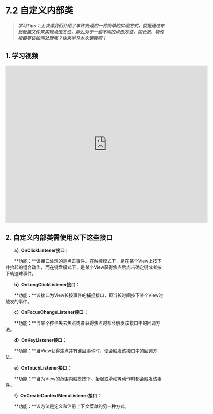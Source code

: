 # 7.2 自定义内部类

>##### 学习Tips：上次课我们介绍了事件处理的一种简单的实现方式，就是通过布局配置文件来实现点击方法，那么对于一些不同的点击方法，如长按、特殊按键等该如何处理呢？快来学习本次课程吧！

## 1. 学习视频

<iframe frameborder="0" width="640" height="498" src="https://v.qq.com/iframe/player.html?vid=z0180bhmznp&tiny=0&auto=0" allowfullscreen></iframe>

## 2. 自定义内部类需使用以下这些接口

　　**a）OnClickListener接口：**

　　**功能：**该接口处理的是点击事件。在触控模式下，是在某个View上按下并抬起的组合动作，而在键盘模式下，是某个View获得焦点后点击确定键或者按下轨迹球事件。

　　**b）OnLongClickListener接口：**

　　**功能：**该接口为View长按事件的捕捉接口，即当长时间按下某个View时触发的事件。

　　**c）OnFocusChangeListener接口：**

　　**功能：**当某个控件失去焦点或者获得焦点时都会触发该接口中的回调方法。

　　**d）OnKeyListener接口：**

　　**功能：**当View获得焦点并有键盘事件时，便会触发该接口中的回调方法。

　　**e）OnTouchListener接口：**

　　**功能：**当为View的范围内触摸按下、抬起或滑动等动作时都会触发该事件。

　　**f）OnCreateContextMenuListener接口：**

　　**功能：**该方法是定义和注册上下文菜单的另一种方式。